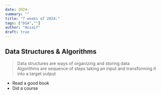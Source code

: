 ```yaml
---
date: 2024-
summary: ""
title: "7 weeks of 2024:"
tags: ["DSA",""]
author: "Huzaif"
draft: true
---
```

## Data Structures & Algorithms
>Data structures are ways of organizing and storing data \
Algorithms are sequence of steps taking an input and transforming it into a target output
>
- Read a good book
- Did a course 